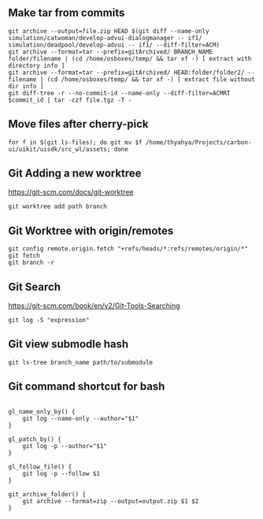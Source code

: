 
## Make tar from commits
```
git archive --output=file.zip HEAD $(git diff --name-only simulation/catwoman/develop-advui-dialogmanager -- if1/  simulation/deadpool/develop-advui -- if1/ --diff-filter=ACM)
git archive --format=tar --prefix=gitArchived/ BRANCH_NAME folder/filename | (cd /home/osboxes/temp/ && tar xf -) [ extract with directory info ]
git archive --format=tar --prefix=gitArchived/ HEAD:folder/folder2/ -- filename | (cd /home/osboxes/temp/ && tar xf -) [ extract file without dir info ]
git diff-tree -r --no-commit-id --name-only --diff-filter=ACMRT $commit_id | tar -czf file.tgz -T -
```

## Move files after cherry-pick

```
for f in $(git ls-files); do git mv $f /home/thyahya/Projects/carbon-ui/uikit/uisdk/src_wl/assets; done
```

## Git Adding a new worktree
https://git-scm.com/docs/git-worktree 
```
git worktree add path branch
```

## Git Worktree with origin/remotes
```
git config remote.origin.fetch "+refs/heads/*:refs/remotes/origin/*"
git fetch
git branch -r
```

## Git Search
https://git-scm.com/book/en/v2/Git-Tools-Searching 
```
git log -S "expression"
```

## Git view submodle hash
```
git ls-tree branch_name path/to/submodule
```

## Git command shortcut for bash

```

gl_name_only_by() {
    git log --name-only --author="$1"
}

gl_patch_by() {
    git log -p --author="$1"
}

gl_follow_file() {
    git log -p --follow $1
}

git_archive_folder() {
    git archive --format=zip --output=output.zip $1 $2 
}

```

